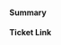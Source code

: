 <!-- Thank you for contributing a pull request! Here are a few tips to help you:

1. If this is your first contribution, make sure you've read the Contribution Checklist https://developers.xenia.com/contribute/getting-started/contribution-checklist/
2. Read our blog post about "Submitting Great PRs" https://developers.xenia.com/blog/2019-01-24-submitting-great-prs
3. Take a look at other repository specific documentation at https://developers.xenia.com/contribute
-->

#### Summary
<!--
A description of what this pull request does.
-->

#### Ticket Link
<!--
If this pull request addresses a Help Wanted ticket, please link the relevant GitHub issue, e.g.

  Fixes https://github.com/xzl8028/xenia-server/issues/XXXXX

Otherwise, link the JIRA ticket.
-->
